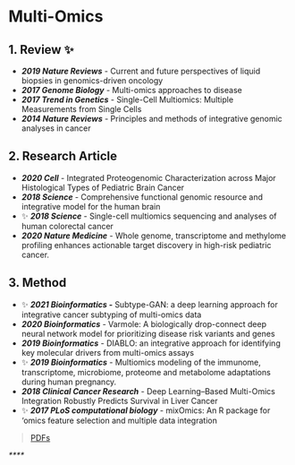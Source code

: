 # Multi-Omics

## 1. Review ✨

* _**2019 Nature Reviews**_ - Current and future perspectives of liquid biopsies in genomics-driven oncology
* _**2017 Genome Biology**_ - Multi-omics approaches to disease
* _**2017 Trend in Genetics**_ - Single-Cell Multiomics: Multiple Measurements from Single Cells
* _**2014 Nature Reviews**_ - Principles and methods of integrative genomic analyses in cancer

## 2. Research Article 

* _**2020 Cell**_ - Integrated Proteogenomic Characterization across Major Histological Types of Pediatric Brain Cancer
* _**2018 Science**_ - Comprehensive functional genomic resource and integrative model for the human brain
* ✨ _**2018 Science**_ - Single-cell multiomics sequencing and analyses of human colorectal cancer
* _**2020 Nature Medicine**_ - Whole genome, transcriptome and methylome profiling enhances actionable target discovery in high-risk pediatric cancer. 

## 3. Method

* ✨ _**2021 Bioinformatics -**_  Subtype-GAN: a deep learning approach for integrative cancer subtyping of multi-omics data
* _**2020 Bioinformatics**_ - Varmole: A biologically drop-connect deep neural network model for prioritizing disease risk variants and genes
* _**2019 Bioinformatics**_ - DIABLO: an integrative approach for identifying key molecular drivers from multi-omics assays
* ✨ _**2019 Bioinformatics**_ - Multiomics modeling of the immunome, transcriptome, microbiome, proteome and metabolome adaptations during human pregnancy.
* _**2018 Clinical Cancer Research**_ - Deep Learning–Based Multi-Omics Integration Robustly Predicts Survival in Liver Cancer
* ✨ _**2017 PLoS computational biology**_ - mixOmics: An R package for ‘omics feature selection and multiple data integration





> [PDFs](https://cloud.tsinghua.edu.cn/d/f72ee6992a1e4ec78044/?p=%2FMulti-Omics&mode=list)

_\*\*\*\*_



